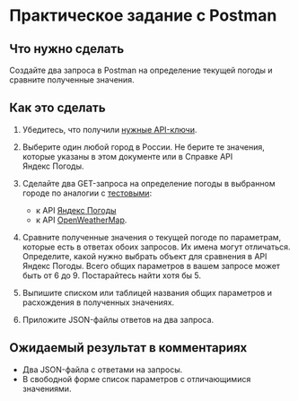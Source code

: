 # Практическое задание с Postman

## Что нужно сделать
Создайте два запроса в Postman на определение текущей погоды и сравните полученные значения.

## Как это сделать

1. Убедитесь, что получили [нужные API-ключи](../api-practice/authorization.md).
1. Выберите один любой город в России. Не берите те значения, которые указаны в этом документе или в Справке API Яндекс&#160;Погоды.
1. Сделайте два GET-запроса на определение погоды в выбранном городе по аналогии с [тестовыми](../api-practice/postman-test.md):
    - к API [Яндекс&#160;Погоды](https://yandex.ru/dev/weather/doc/dg/concepts/forecast-info.html)
    - к API [OpenWeatherMap](https://openweathermap.org/current).
    
1. Сравните полученные значения о текущей погоде по параметрам, которые есть в ответах обоих запросов. Их имена могут отличаться. Определите, какой нужно выбрать объект для сравнения в API Яндекс&#160;Погоды. Всего общих параметров в вашем запросе может быть от 6 до 9. Постарайтесь найти хотя бы 5.
    
1. Выпишите списком или таблицей названия общих параметров и расхождения в полученных значениях.
2. Приложите JSON-файлы ответов на два запроса.

## Ожидаемый результат в комментариях

- Два JSON-файла с ответами на запросы.
- В свободной форме список параметров с отличающимися значениями.

